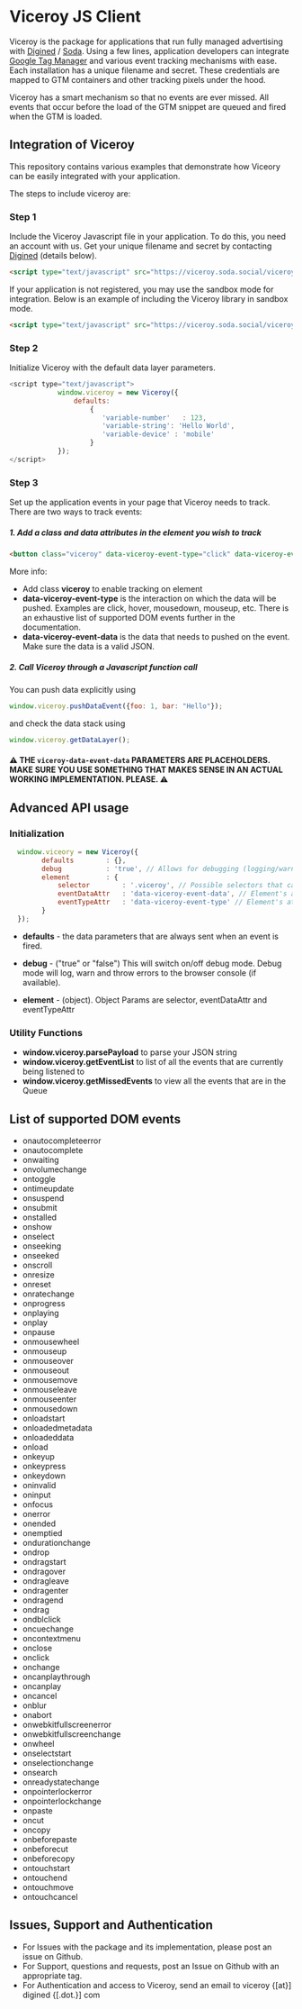 # Viceroy JS Client

Viceroy is the package for applications that run fully managed advertising with [Digined](https://digined.com/) / [Soda](https://meetsoda.com/). Using a few lines, application developers can integrate [Google Tag Manager](https://www.google.com/tagmanager/) and various event tracking mechanisms with ease. Each installation has a unique filename and secret. These credentials are mapped to GTM containers and other tracking pixels under the hood. 

Viceroy has a smart mechanism so that no events are ever missed. All events that occur before the load of the GTM snippet are queued and fired when the GTM is loaded.

## Integration of Viceroy

This repository contains various examples that demonstrate how Viceory can be easily integrated with your application.

The steps to include viceroy are:

### Step 1
Include the Viceroy Javascript file in your application. To do this, you need an account with us. Get your unique filename and secret by contacting [Digined](https://digined.com/) (details below).

```html
<script type="text/javascript" src="https://viceroy.soda.social/viceroy/{{FILENAME_GOES_HERE}}?secret={{SECRET_GOES_HERE}}"></script>
```

If your application is not registered, you may use the sandbox mode for integration. Below is an example of including the Viceroy library in sandbox mode.

```html
<script type="text/javascript" src="https://viceroy.soda.social/viceroy/sandbox.js"></script>
```

### Step 2
Initialize Viceroy with the default data layer parameters.

```javascript
<script type="text/javascript">
            window.viceroy = new Viceroy({
                defaults: 
                    {
                       'variable-number'   : 123,
                       'variable-string': 'Hello World',
                       'variable-device' : 'mobile'
                    }
            });
</script>
```

### Step 3
Set up the application events in your page that Viceroy needs to track. There are two ways to track events:

##### 1. Add a class and data attributes in the element you wish to track

```html
<button class="viceroy" data-viceroy-event-type="click" data-viceroy-event-data='{"key1": "val1", "key2": "val2"}'>Press me!</button>
```
More info:
* Add class **viceroy** to enable tracking on element
* **data-viceroy-event-type** is the interaction on which the data will be pushed. Examples are click, hover, mousedown, mouseup, etc. There is an exhaustive list of supported DOM events further in the documentation.
* **data-viceroy-event-data** is the data that needs to pushed on the event. Make sure the data is a valid JSON.

##### 2. Call Viceroy through a Javascript function call

You can push data explicitly using
```javascript
window.viceroy.pushDataEvent({foo: 1, bar: "Hello"});
```

and check the data stack using
```javascript
window.viceroy.getDataLayer();
```

#### :warning: THE ```viceroy-data-event-data``` PARAMETERS ARE PLACEHOLDERS. MAKE SURE YOU USE SOMETHING THAT MAKES  SENSE IN AN ACTUAL WORKING IMPLEMENTATION. PLEASE. :warning:

## Advanced API usage

### Initialization

```javascript
  window.viceory = new Viceroy({
        defaults        : {},
        debug           : 'true', // Allows for debugging (logging/warnings/errors)
        element         : {
            selector        : '.viceroy', // Possible selectors that can be used to recognize the elements
            eventDataAttr   : 'data-viceroy-event-data', // Element's attribute to retrieve event data
            eventTypeAttr   : 'data-viceroy-event-type' // Element's attribute to determine what event to listen on
        }
  });
```

* **defaults** - the data parameters that are always sent when an event is fired.

* **debug** - ("true" or "false") This will switch on/off debug mode. Debug mode will log, warn and throw errors to the browser console (if available).

* **element** - (object). Object Params are selector, eventDataAttr and eventTypeAttr

### Utility Functions

* **window.viceroy.parsePayload** to parse your JSON string
* **window.viceroy.getEventList** to list of all the events that are currently being listened to
* **window.viceroy.getMissedEvents** to view all the events that are in the Queue

## List of supported DOM events

* onautocompleteerror
* onautocomplete
* onwaiting
* onvolumechange
* ontoggle
* ontimeupdate
* onsuspend
* onsubmit
* onstalled
* onshow
* onselect
* onseeking
* onseeked
* onscroll
* onresize
* onreset
* onratechange
* onprogress
* onplaying
* onplay
* onpause
* onmousewheel
* onmouseup
* onmouseover
* onmouseout
* onmousemove
* onmouseleave
* onmouseenter
* onmousedown
* onloadstart
* onloadedmetadata
* onloadeddata
* onload
* onkeyup
* onkeypress
* onkeydown
* oninvalid
* oninput
* onfocus
* onerror
* onended
* onemptied
* ondurationchange
* ondrop
* ondragstart
* ondragover
* ondragleave
* ondragenter
* ondragend
* ondrag
* ondblclick
* oncuechange
* oncontextmenu
* onclose
* onclick
* onchange
* oncanplaythrough
* oncanplay
* oncancel
* onblur
* onabort
* onwebkitfullscreenerror
* onwebkitfullscreenchange
* onwheel
* onselectstart
* onselectionchange
* onsearch
* onreadystatechange
* onpointerlockerror
* onpointerlockchange
* onpaste
* oncut
* oncopy
* onbeforepaste
* onbeforecut
* onbeforecopy
* ontouchstart
* ontouchend
* ontouchmove
* ontouchcancel

## Issues, Support and Authentication

* For Issues with the package and its implementation, please post an issue on Github.
* For Support, questions and requests, post an Issue on Github with an appropriate tag.
* For Authentication and access to Viceroy, send an email to viceroy {[at}] digined {[.dot.}] com

